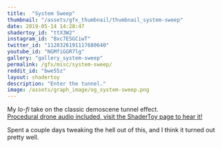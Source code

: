 ```yaml
---
title:  "System Sweep"
thumbnail: "/assets/gfx_thumbnail/thumbnail_system-sweep"
date: 2019-05-14 14:28:47
shadertoy_id: "ttX3W2" 
instagram_id: "Bxc7E5GCiwT"
twitter_id: "1128326191117680640"
youtube_id: "NGMfiGGR7lg"
gallery: "gallery_system-sweep"
permalink: /gfx/misc/system-sweep/
reddit_id: "bwe55z"
layout: shadertoy
description: "Enter the tunnel."
image: /assets/graph_image/og_system-sweep.png
---
```

My _lo-fi_ take on the classic demoscene tunnel effect.   
[Procedural drone audio included, visit the ShaderToy page to hear it!](https://www.shadertoy.com/view/ttX3W2)

Spent a couple days tweaking the hell out of this, and I think it turned out pretty well. 